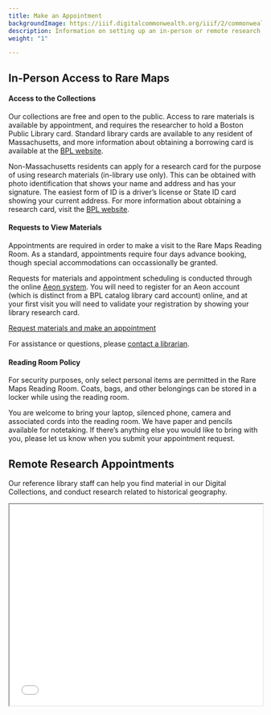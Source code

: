 ```yaml
---
title: Make an Appointment
backgroundImage: https://iiif.digitalcommonwealth.org/iiif/2/commonwealth:3f463366g/1292,3248,8404,3417/1200,/0/default.jpg
description: Information on setting up an in-person or remote research appointment
weight: "1"

---
```

## In-Person Access to Rare Maps

#### Access to the Collections

Our collections are free and open to the public. Access to rare materials is available by appointment, and requires the researcher to hold a Boston Public Library card. Standard library cards are available to any resident of Massachusetts, and more information about obtaining a borrowing card is available at the [BPL website](https://www.bpl.org/ecard/).

Non-Massachusetts residents can apply for a research card for the purpose of using research materials (in-library use only). This can be obtained with photo identification that shows your name and address and has your signature. The easiest form of ID is a driver’s license or State ID card showing your current address. For more information about obtaining a research card, visit the [BPL website](https://www.bpl.org/faq/getting-a-library-card/#faq_167906).

#### Requests to View Materials

Appointments are required in order to make a visit to the Rare Maps Reading Room. As a standard, appointments require four days advance booking, though special accommodations can occassionally be granted.

Requests for materials and appointment scheduling is conducted through the online [Aeon system](https://readingroom.bpl.org/). You will need to register for an Aeon account (which is distinct from a BPL catalog library card account) online, and at your first visit you will need to validate your registration by showing your library research card.

<a href="https://readingroom.bpl.org" class="btn btn-primary-outline btn-md"><i class="fas fa-calendar-week me-2"></i> Request materials and make an appointment</a>

For assistance or questions, please [contact a librarian](/research/#ask-librarian).

#### Reading Room Policy

For security purposes, only select personal items are permitted in the Rare Maps Reading Room. Coats, bags, and other belongings can be stored in a locker while using the reading room.

You are welcome to bring your laptop, silenced phone, camera and associated cords into the reading room. We have paper and pencils available for notetaking. If there’s anything else you would like to bring with you, please let us know when you submit your appointment request.

## Remote Research Appointments

Our reference library staff can help you find material in our Digital Collections, and conduct research related to historical geography.

<iframe src="[https://ask.bpl.org/form?queue_id=6316](https://ask.bpl.org/form?queue_id=6316 "https://ask.bpl.org/form?queue_id=6316")" width="100%" height="400" title="LMEC reference question form">

</iframe>